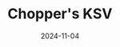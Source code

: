---
title: Chopper's KSV
date: 2024-11-04

weapon: 
-
    attachment: Muzzle
    item: Suppressor
-
    attachment: Barrel
    item: Long Barrel
-
    attachment: Underbarrel
    item: Ranger Foregrip
-
    attachment: Magazine
    item: Extended Mag II
-
    attachment: Rear Grip
    item: Commando Grip
-
    attachment: Stock
    item: Balanced Stock
-
    attachment: Laser
    item: Strelok Laser
-
    attachment: Fire Mods
    item: Rapid Fire  

tags: bo6Medal
---